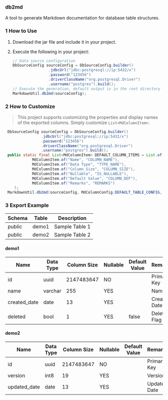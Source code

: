 ### db2md

A tool to generate Markdown documentation for database table structures.

### 1 How to Use

1. Download the jar file and include it in your project.

2. Execute the following in your project:

   ```java
   // Data source configuration
   DbSourceConfig sourceConfig = DbSourceConfig.builder()
                   .jdbcUrl("jdbc:postgresql://ip:5432/x")
                   .password("123456")
                   .driverClassName("org.postgresql.Driver")
                   .username("postgres").build();
   // Execute the generation, default output is in the root directory of the project
   MarkdownUtil.db2md(sourceConfig);
   ```

### 2 How to Customize

> This project supports customizing the properties and display names of the exported columns. Simply customize `List<MdColumnItem>`.

```java
 DbSourceConfig sourceConfig = DbSourceConfig.builder()
                .jdbcUrl("jdbc:postgresql://ip:5432/x")
                .password("123456")
                .driverClassName("org.postgresql.Driver")
                .username("postgres").build();
 public static final List<MdColumnItem> DEFAULT_COLUMN_ITEMS = List.of(
            MdColumnItem.of("Name", "COLUMN_NAME"),
            MdColumnItem.of("Data Type", "TYPE_NAME"),
            MdColumnItem.of("Column Size", "COLUMN_SIZE"),
            MdColumnItem.of("Nullable", "IS_NULLABLE"),
            MdColumnItem.of("Default Value", "COLUMN_DEF"),
            MdColumnItem.of("Remarks", "REMARKS")
    );
 MarkdownUtil.db2md(sourceConfig, MdColumnConfig.DEFAULT_TABLE_CONFIG, colItems);
```

### 3 Export Example

| Schema | Table | Description |
| ------ | ----- | ----------- |
| public | demo1 | Sample Table 1 |
| public | demo2 | Sample Table 2 |

#### demo1

| Name         | Data Type | Column Size | Nullable | Default Value | Remarks     |
| ------------ | --------- | ----------- | -------- | ------------- | ----------- |
| id           | uuid      | 2147483647  | NO       |               | Primary Key |
| name         | varchar   | 255         | YES      |               | Name        |
| created_date | date      | 13          | YES      |               | Creation Date |
| deleted      | bool      | 1           | YES      | false         | Deleted Flag |

#### demo2

| Name         | Data Type | Column Size | Nullable | Default Value | Remarks     |
| ------------ | --------- | ----------- | -------- | ------------- | ----------- |
| id           | uuid      | 2147483647  | NO       |               | Primary Key |
| version      | int8      | 19          | YES      |               | Version     |
| updated_date | date      | 13          | YES      |               | Update Date |

